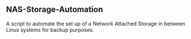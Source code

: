 NAS-Storage-Automation
-----------------------------------------
A script to automate the set up of a Network Attached Storage in between Linux systems for backup purposes.
